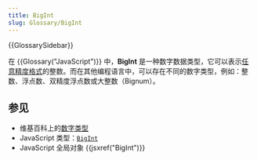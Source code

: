 ```yaml
---
title: BigInt
slug: Glossary/BigInt
---
```


{{GlossarySidebar}}

在 {{Glossary("JavaScript")}} 中，**BigInt** 是一种数字数据类型，它可以表示[任意精度格式](https://zh.wikipedia.org/wiki/高精度计算)的整数。而在其他编程语言中，可以存在不同的数字类型，例如：整数、浮点数、双精度浮点数或大整数（Bignum）。

## 参见

- 维基百科上的[数字类型](https://zh.wikipedia.org/wiki/資料類型#数值范围)
- JavaScript 类型：[`BigInt`](/zh-CN/docs/Web/JavaScript/Data_structures#bigint_类型)
- JavaScript 全局对象 {{jsxref("BigInt")}}
